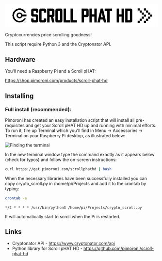 ![Crypto Scroll pHAT HD](crypto-scroll-phat-hd-logo.png)

Cryptocurrencies price scrolling goodness!

This script require Python 3 and the Cryptonator API.

## Hardware
You'll need a Raspberry Pi and a Scroll pHAT:

https://shop.pimoroni.com/products/scroll-phat-hd


## Installing

### Full install (recommended):

Pimoroni has created an easy installation script that will install all pre-requisites and get your Scroll pHAT HD
up and running with minimal efforts. To run it, fire up Terminal which you'll find in Menu -> Accessories -> Terminal
on your Raspberry Pi desktop, as illustrated below:

![Finding the terminal](http://get.pimoroni.com/resources/github-repo-terminal.png)

In the new terminal window type the command exactly as it appears below (check for typos) and follow the on-screen instructions:

```bash
curl https://get.pimoroni.com/scrollphathd | bash
```

When the necessary libraries have been successfully installed you can copy crypto_scroll.py in /home/pi/Projects and add it to the crontab by typing:

```bash
crontab -e
```

```
*/2 * * * * /usr/bin/python3 /home/pi/Projects/crypto_scroll.py
```

It will automatically start to scroll when the Pi is restarted.

## Links

* Cryptonator API - https://www.cryptonator.com/api
* Python library for Scroll pHAT HD - https://github.com/pimoroni/scroll-phat-hd
